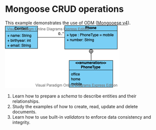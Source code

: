 # Mongoose CRUD operations
This example demonstrates the use of ODM ([Mongooese v4](https://mongoosejs.com)).  
![Contacts](Contact.png)
1. Learn how to prepare a *schema* to describe entities and their relationships.
1. Study the examples of how to create, read, update and delete documents.
1. Learn how to use built-in *validators* to enforce data consistency and integrity.